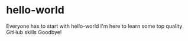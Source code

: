 # hello-world
Everyone has to start with hello-world
I'm here to learn some top quality GitHub skills
Goodbye!
